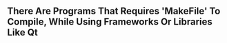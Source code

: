 <h2>There Are Programs That Requires 'MakeFile' To Compile, While Using Frameworks Or Libraries Like Qt </h2>
